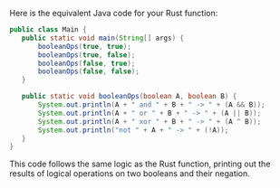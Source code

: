 Here is the equivalent Java code for your Rust function:

```java
public class Main {
   public static void main(String[] args) {
       booleanOps(true, true);
       booleanOps(true, false);
       booleanOps(false, true);
       booleanOps(false, false);
   }

   public static void booleanOps(boolean A, boolean B) {
       System.out.println(A + " and " + B + " -> " + (A && B));
       System.out.println(A + " or " + B + " -> " + (A || B));
       System.out.println(A + " xor " + B + " -> " + (A ^ B));
       System.out.println("not " + A + " -> " + (!A));
   }
}
```

This code follows the same logic as the Rust function, printing out the results of logical operations on two booleans and their negation.
